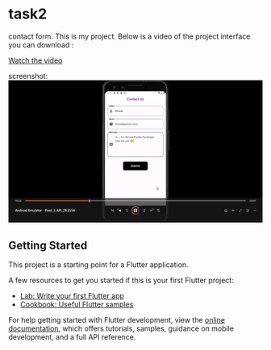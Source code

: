 # task2
contact form.
This is my project. Below is a video of the project interface you can download :


[Watch the video](VID-20240907-WA0002.mp4)



 screenshot:
![Image Alt Text](IMG-20240907-WA0005.jpg)

## Getting Started

This project is a starting point for a Flutter application.

A few resources to get you started if this is your first Flutter project:

- [Lab: Write your first Flutter app](https://docs.flutter.dev/get-started/codelab)
- [Cookbook: Useful Flutter samples](https://docs.flutter.dev/cookbook)

For help getting started with Flutter development, view the
[online documentation](https://docs.flutter.dev/), which offers tutorials,
samples, guidance on mobile development, and a full API reference.
